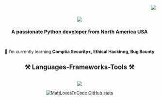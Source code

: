 <img align="right" src="https://visitor-badge.laobi.icu/badge?page_id=salesp07.salesp07" />

<h1 align="center">
    <img src="https://readme-typing-svg.herokuapp.com/?font=Righteous&size=35&center=true&vCenter=true&width=500&height=70&duration=4000&lines=Hi+There!+👋;+I'm+Matthew!;" />
</h1>

<h3 align="center">A passionate Python developer from North America USA</h3>

<br/>

<div align="center">

 🌱 I’m currently learning **Comptia Security+, Ethical Hackinng, Bug Bounty**

 </div>

 <h2 align="center">⚒️ Languages-Frameworks-Tools ⚒️</h2>
<br/>
<div align="center">
    <img src=
     <img src=
</div>

[![MattLovesToCode GitHub stats](https://github-readme-stats.vercel.app/api/top-langs?username=MattLovesToCode1193&hide=html,scss,stylus,blade,jupyter%,python,css,shell,dockerfile,typescript&theme=algolia&show_icons=true)](https://github.com/MattLovesToCode)
